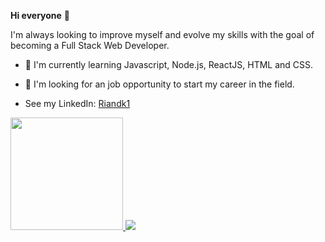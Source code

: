 **Hi everyone** 👋

I'm always looking to improve myself and evolve my skills with the goal of becoming a Full Stack Web Developer.

- 🌱 I'm currently learning Javascript, Node.js, ReactJS, HTML and CSS.
- 👀 I'm looking for an job opportunity to start my career in the field.

- See my LinkedIn: <a href="https://www.linkedin.com/in/riandk1/">Riandk1</a>

 <div>
  <a href="https://github.com/Riandk1">
  <img height="180em" src="https://github-readme-stats.vercel.app/api?username=Riandk1&show_icons=true&theme=winter&include_all_commits=true&count_private=true"/>
  <img weidth="180em" src="https://github-readme-stats.vercel.app/api/top-langs/?username=Riandk1&layout=compact&langs_count=7&theme=winter"/>
</div>


